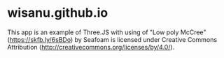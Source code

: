 # wisanu.github.io 

This app is an example of Three.JS with using of "Low poly McCree" (https://skfb.ly/6sBDo) by Seafoam is licensed under Creative Commons Attribution (http://creativecommons.org/licenses/by/4.0/).
